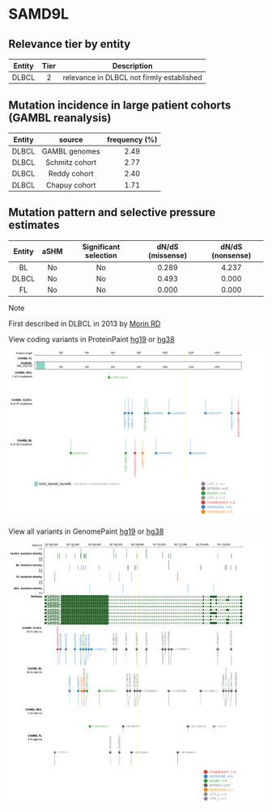 # SAMD9L

## Relevance tier by entity

|Entity|Tier|Description                              |
|:------:|:----:|-----------------------------------------|
|DLBCL |2   |relevance in DLBCL not firmly established|

## Mutation incidence in large patient cohorts (GAMBL reanalysis)

|Entity|source        |frequency (%)|
|:------:|:--------------:|:-------------:|
|DLBCL |GAMBL genomes |2.49         |
|DLBCL |Schmitz cohort|2.77         |
|DLBCL |Reddy cohort  |2.40         |
|DLBCL |Chapuy cohort |1.71         |

## Mutation pattern and selective pressure estimates

|Entity|aSHM|Significant selection|dN/dS (missense)|dN/dS (nonsense)|
|:------:|:----:|:---------------------:|:----------------:|:----------------:|
|BL    |No  |No                   |0.289           |4.237           |
|DLBCL |No  |No                   |0.493           |0.000           |
|FL    |No  |No                   |0.000           |0.000           |


> [!NOTE]
> First described in DLBCL in 2013 by [Morin RD](https://pubmed.ncbi.nlm.nih.gov/23699601)


View coding variants in ProteinPaint [hg19](https://www.bcgsc.ca/downloads/morinlab/GAMBL/test/genes/SAMD9L_protein.html)  or [hg38](https://www.bcgsc.ca/downloads/morinlab/GAMBL/test/genes/SAMD9L_protein_hg38.html)

![image](images/proteinpaint/SAMD9L_NM_152703.svg)

View all variants in GenomePaint [hg19](https://www.bcgsc.ca/downloads/morinlab/GAMBL/test/genes/SAMD9L.html)  or [hg38](https://www.bcgsc.ca/downloads/morinlab/GAMBL/test/genes/SAMD9L_hg38.html)

![image](images/proteinpaint/SAMD9L.svg)
